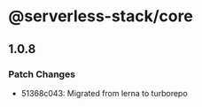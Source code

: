 # @serverless-stack/core

## 1.0.8

### Patch Changes

- 51368c043: Migrated from lerna to turborepo

